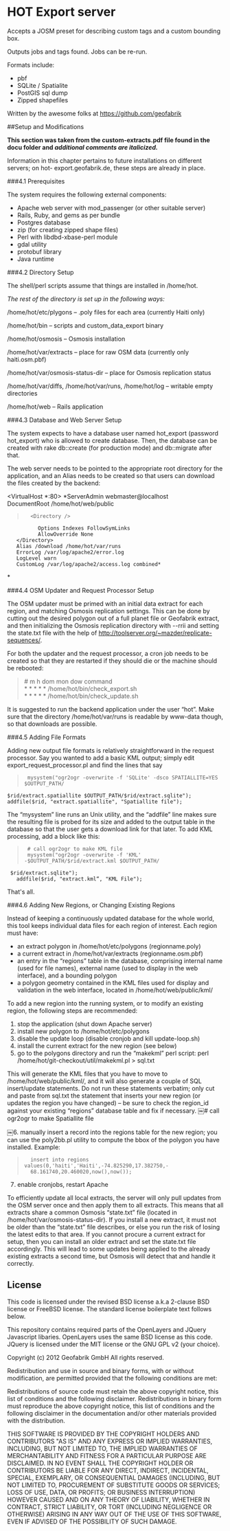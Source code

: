 # HOT Export server

Accepts a JOSM preset for describing custom tags and a custom bounding box.

Outputs jobs and tags found. Jobs can be re-run.

Formats include:

 * pbf
 * SQLite / Spatialite
 * PostGIS sql dump
 * Zipped shapefiles
 
Written by the awesome folks at https://github.com/geofabrik

##Setup and Modifications

**This section was taken from the custom-extracts.pdf file found in the docu folder and *additional comments are italicized.***

Information in this chapter pertains to future installations on different servers; on hot- export.geofabrik.de, these steps are already in place.

###4.1 Prerequisites

The system requires the following external components:
* Apache web server with mod_passenger (or other suitable server)
* Rails, Ruby, and gems as per bundle
* Postgres database
* zip (for creating zipped shape files)
* Perl with libdbd-xbase-perl module
* gdal utility
* protobuf library
* Java runtime

###4.2 Directory Setup

The shell/perl scripts assume that things are installed in /home/hot.

*The rest of the directory is set up in the following ways:* 

/home/hot/etc/plygons – .poly files for each area (currently Haiti only)

/home/hot/bin – scripts and custom_data_export binary

/home/hot/osmosis – Osmosis installation

/home/hot/var/extracts – place for raw OSM data (currently only haiti.osm.pbf)

/home/hot/var/osmosis-status-dir – place for Osmosis replication status 

/home/hot/var/diffs, /home/hot/var/runs, /home/hot/log – writable empty directories 

/home/hot/web – Rails application

###4.3 Database and Web Server Setup

The system expects to have a database user named hot_export (password hot_export) who is allowed to create database. Then, the database can be created with rake db::create (for production mode) and db::migrate after that.

The web server needs to be pointed to the appropriate root directory for the application, and an Alias needs to be created so that users can download the files created by the backend:

<VirtualHost *:80>
  *ServerAdmin webmaster@localhost <br />
        DocumentRoot /home/hot/web/public <br />
>       <Directory /> 
              Options Indexes FollowSymLinks
              AllowOverride None
       </Directory>
       Alias /download /home/hot/var/runs
       ErrorLog /var/log/apache2/error.log
       LogLevel warn
       CustomLog /var/log/apache2/access.log combined*
  </VirtualHost>*

###4.4 OSM Updater and Request Processor Setup

The OSM updater must be primed with an initial data extract for each region, and matching Osmosis replication settings. This can be done by cutting out the desired polygon out of a full planet file or Geofabrik extract, and then initializing the Osmosis replication directory with --rrii and setting the state.txt file with the help of http://toolserver.org/~mazder/replicate-sequences/.

For both the updater and the request processor, a cron job needs to be created so that they are restarted if they should die or the machine should be rebooted:
>  \# m h  dom mon dow   command <br />
>  \* \* \* \* \* /home/hot/bin/check_export.sh <br />
>  \* \* \* \* \* /home/hot/bin/check_update.sh

It is suggested to run the backend application under the user “hot”. Make sure that the directory /home/hot/var/runs is readable by www-data though, so that downloads are possible.

###4.5 Adding File Formats

Adding new output file formats is relatively straightforward in the request processor. Say you wanted to add a basic KML output; simply edit export_request_processor.pl and find the lines that say
>      mysystem("ogr2ogr -overwrite -f 'SQLite' -dsco SPATIALLITE=YES $OUTPUT_PATH/
    $rid/extract.spatiallite $OUTPUT_PATH/$rid/extract.sqlite");      addfile($rid, "extract.spatiallite", "Spatiallite file");

The “mysystem” line runs an Unix utility, and the “addfile” line makes sure the resulting file is probed for its size and added to the output table in the database so that the user gets a download link for that later.
To add KML processing, add a block like this:

>      # call ogr2ogr to make KML file
>      mysystem("ogr2ogr -overwrite -f 'KML' -$OUTPUT_PATH/$rid/extract.kml $OUTPUT_PATH/
     $rid/extract.sqlite");
       addfile($rid, "extract.kml“, "KML File");

That's all.

###4.6 Adding New Regions, or Changing Existing Regions

Instead of keeping a continuously updated database for the whole world, this tool keeps individual data files for each region of interest. Each region must have:
* an extract polygon in /home/hot/etc/polygons (regionname.poly)
* a current extract in /home/hot/var/extracts (regionname.osm.pbf)
* an entry in the “regions” table in the database, comprising internal name (used for file names), external name (used to display in the web interface), and a bounding polygon
* a polygon geometry contained in the KML files used for display and validation in the web interface, located in /home/hot/web/public/kml/

To add a new region into the running system, or to modify an existing region, the following steps are recommended:
1. stop the application (shut down Apache server)
2. install new polygon to /home/hot/etc/polygons
3. disable the update loop (disable cronjob and kill update-loop.sh)
4. install the current extract for the new region (see below)
5. go to the polygons directory and run the “makekml” perl script:
       perl /home/hot/git-checkout/util/makekml.pl > sql.txt

This will generate the KML files that you have to move to /home/hot/web/public/kml/, and it will also generate a couple of SQL insert/update statements. Do not run these statements verbatim; only cut and paste from sql.txt the statement that inserts your new region (or updates the region you have changed) – be sure to check the region_id against your existing “regions” database table and fix if necessary.
￼# call ogr2ogr to make Spatiallite file

￼6. manually insert a record into the regions table for the new region; you can use the poly2bb.pl utility to compute the bbox of the polygon you have installed. Example:
>       insert into regions values(0,'haiti','Haiti',-74.825290,17.382750,-
>       68.161740,20.460020,now(),now());

7. enable cronjobs, restart Apache

To efficiently update all local extracts, the server will only pull updates from the OSM server once and then apply them to all extracts. This means that all extracts share a common Osmosis “state.txt” file (located in /home/hot/var/osmosis-status-dir). If you install a new extract, it must not be older than the “state.txt” file describes, or else you run the risk of losing the latest edits to that area. If you cannot procure a current extract for setup, then you can install an older extract and set the state.txt file accordingly. This will lead to some updates being applied to the already existing extracts a second time, but Osmosis will detect that and handle it correctly.

## License

This code is licensed under the revised BSD license a.k.a 2-clause BSD license or FreeBSD license. The standard license boilerplate text follows below.

This repository contains required parts of the OpenLayers and JQuery Javascript libaries. OpenLayers uses the same BSD license as this code. JQuery is licensed under the MIT license or the GNU GPL v2 (your choice).

Copyright (c) 2012 Geofabrik GmbH All rights reserved.

Redistribution and use in source and binary forms, with or without modification, are permitted provided that the following conditions are met:

Redistributions of source code must retain the above copyright notice, this list of conditions and the following disclaimer. Redistributions in binary form must reproduce the above copyright notice, this list of conditions and the following disclaimer in the documentation and/or other materials provided with the distribution.

THIS SOFTWARE IS PROVIDED BY THE COPYRIGHT HOLDERS AND CONTRIBUTORS "AS IS" AND ANY EXPRESS OR IMPLIED WARRANTIES, INCLUDING, BUT NOT LIMITED TO, THE IMPLIED WARRANTIES OF MERCHANTABILITY AND FITNESS FOR A PARTICULAR PURPOSE ARE DISCLAIMED. IN NO EVENT SHALL THE COPYRIGHT HOLDER OR CONTRIBUTORS BE LIABLE FOR ANY DIRECT, INDIRECT, INCIDENTAL, SPECIAL, EXEMPLARY, OR CONSEQUENTIAL DAMAGES (INCLUDING, BUT NOT LIMITED TO, PROCUREMENT OF SUBSTITUTE GOODS OR SERVICES; LOSS OF USE, DATA, OR PROFITS; OR BUSINESS INTERRUPTION) HOWEVER CAUSED AND ON ANY THEORY OF LIABILITY, WHETHER IN CONTRACT, STRICT LIABILITY, OR TORT (INCLUDING NEGLIGENCE OR OTHERWISE) ARISING IN ANY WAY OUT OF THE USE OF THIS SOFTWARE, EVEN IF ADVISED OF THE POSSIBILITY OF SUCH DAMAGE.